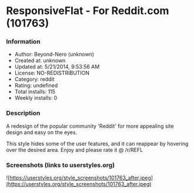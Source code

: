 # ResponsiveFlat - For Reddit.com (101763)

### Information
- Author: Beyond-Nero (unknown)
- Created at: unknown
- Updated at: 5/21/2014, 9:53:56 AM
- License: NO-REDISTRIBUTION
- Category: reddit
- Rating: undefined
- Total installs: 115
- Weekly installs: 0


### Description
A redesign of the popular community 'Reddit' for more appealing site design and easy on the eyes.

This style hides some of the user features, and it can reappear by hovering over the desired area. Enjoy and please rate it @ /r/REFL


### Screenshots (links to userstyles.org)
![https://userstyles.org/style_screenshots/101763_after.jpeg](https://userstyles.org/style_screenshots/101763_after.jpeg)


